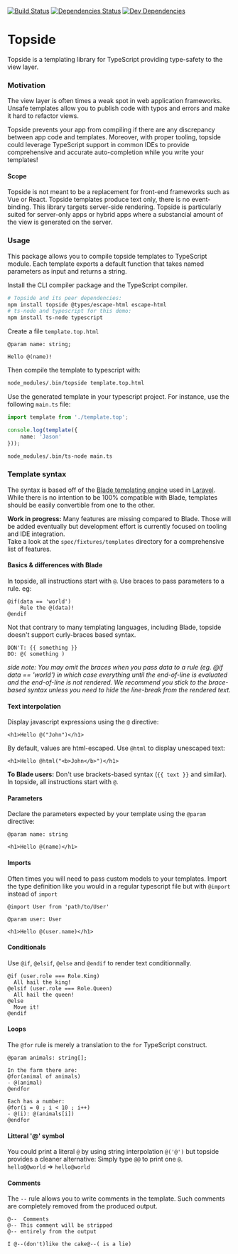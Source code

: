 [![Build Status](https://travis-ci.org/hmil/topside.svg?branch=master)](https://travis-ci.org/hmil/topside)
[![Dependencies Status](https://david-dm.org/hmil/topside/status.svg)](https://david-dm.org/hmil/topside)
[![Dev Dependencies](https://david-dm.org/hmil/topside/dev-status.svg)](https://david-dm.org/hmil/topside?type=dev)

# Topside

Topside is a templating library for TypeScript providing type-safety to the view layer.

### Motivation

The view layer is often times a weak spot in web application frameworks. Unsafe templates allow you to publish code with typos and errors and make it hard to refactor views.

Topside prevents your app from compiling if there are any discrepancy between app code and templates. Moreover, with proper tooling, topside could leverage TypeScript support in common IDEs to provide comprehensive and accurate auto-completion while you write your templates!

#### Scope

Topside is not meant to be a replacement for front-end frameworks such as Vue or React. Topside templates produce text only, there is no event-binding. This library targets server-side rendering.
Topside is particularly suited for server-only apps or hybrid apps where a substancial amount of the view is generated on the server.

### Usage

This package allows you to compile topside templates to TypeScript module. Each template exports a default function that takes named parameters as input and returns a string.

Install the CLI compiler package and the TypeScript compiler.

```bash
# Topside and its peer dependencies:
npm install topside @types/escape-html escape-html
# ts-node and typescript for this demo:
npm install ts-node typescript
```

Create a file `template.top.html`
```
@param name: string;

Hello @(name)!
```

Then compile the template to typescript with:
```bash
node_modules/.bin/topside template.top.html
```

Use the generated template in your typescript project. For instance, use the following `main.ts` file:
```typescript
import template from './template.top';

console.log(template({
    name: 'Jason'
}));
```

```bash
node_modules/.bin/ts-node main.ts
```


### Template syntax

The syntax is based off of the [Blade templating engine](https://laravel.com/docs/5.4/blade) used in [Laravel](https://laravel.com/).
While there is no intention to be 100% compatible with Blade, templates should be easily convertible from one to the other.

**Work in progress:** Many features are missing compared to Blade. Those will be added eventually but development effort is currently focused on tooling and IDE integration.  
Take a look at the `spec/fixtures/templates` directory for a comprehensive list of features.

#### Basics & differences with Blade

In topside, all instructions start with `@`. Use braces to pass parameters to a rule. eg:
```
@if(data == 'world')
    Rule the @(data)!
@endif
```

Not that contrary to many templating languages, including Blade, topside doesn't support curly-braces based syntax.

```
DON'T: {{ something }}
DO: @( something )
```

_side note: You may omit the braces when you pass data to a rule (eg. @if data == 'world') in which case everything until the end-of-line is evaluated and the end-of-line is not rendered. We recommend you stick to the brace-based syntax unless you need to hide the line-break from the rendered text._

#### Text interpolation

Display javascript expressions using the `@` directive:

```
<h1>Hello @("John")</h1>
```

By default, values are html-escaped. Use `@html` to display unescaped text:

```
<h1>Hello @html("<b>John</b>")</h1>
```

**To Blade users:** Don't use brackets-based syntax (`{{ text }}` and similar). In topside, all instructions start with `@`.

#### Parameters

Declare the parameters expected by your template using the `@param` directive:

```
@param name: string

<h1>Hello @(name)</h1>
```

#### Imports

Often times you will need to pass custom models to your templates. Import the type definition like you would in a regular typescript file but with `@import` instead of `import`

```
@import User from 'path/to/User'

@param user: User

<h1>Hello @(user.name)</h1>
```

#### Conditionals

Use `@if`, `@elsif`, `@else` and `@endif` to render text conditionnally.

```
@if (user.role === Role.King)
  All hail the king!
@elsif (user.role === Role.Queen)
  All hail the queen!
@else
  Move it!
@endif
```

#### Loops

The `@for` rule is merely a translation to the `for` TypeScript construct.

```
@param animals: string[];

In the farm there are:
@for(animal of animals)
- @(animal)
@endfor

Each has a number:
@for(i = 0 ; i < 10 ; i++)
- @(i): @(animals[i])
@endfor
```

#### Litteral '@' symbol

You could print a literal `@` by using string interpolation `@('@')` but topside provides a cleaner alternative: Simply type `@@` to print one `@`.  
`hello@@world` => `hello@world`

#### Comments

The `--` rule allows you to write comments in the template. Such comments are completely removed from the produced output.

```
@--  Comments
@-- This comment will be stripped
@-- entirely from the output

I @--(don't)like the cake@--( is a lie)
```
